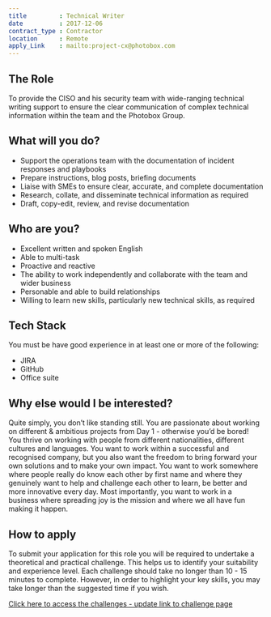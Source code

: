 ```yaml
---
title         : Technical Writer
date          : 2017-12-06
contract_type : Contractor
location      : Remote
apply_Link    : mailto:project-cx@photobox.com
---
```


## The Role

To provide the CISO and his security team with wide-ranging technical writing support to ensure the clear communication of complex technical information within the team and the Photobox Group.


## What will you do?

- Support the operations team with the documentation of incident responses and playbooks
- Prepare instructions, blog posts, briefing documents 
- Liaise with SMEs to ensure clear, accurate, and complete documentation
- Research, collate, and disseminate technical information as required
- Draft, copy-edit, review, and revise documentation

## Who are you?

- Excellent written and spoken English
- Able to multi-task
- Proactive and reactive
- The ability to work independently and collaborate with the team and wider business
- Personable and able to build relationships
- Willing to learn new skills, particularly new technical skills, as required

## Tech Stack

You must be have good experience in at least one or more of the following:

- JIRA
- GitHub
- Office suite

## Why else would I be interested?

Quite simply, you don’t like standing still. You are passionate about working on different & ambitious projects from Day 1 - otherwise you’d be bored! You thrive on working with people from different nationalities, different cultures and languages. You want to work within a successful and recognised company, but you also want the freedom to bring forward your own solutions and to make your own impact. You want to work somewhere where people really do know each other by first name and where they genuinely want to help and challenge each other to learn, be better and more innovative every day. Most importantly, you want to work in a business where spreading joy is the mission and where we all have fun making it happen.

## How to apply
To submit your application for this role you will be required to undertake a theoretical and practical challenge. This helps us to identify your suitability and experience level. Each challenge should take no longer than 10 - 15 minutes to complete. However, in order to highlight your key skills, you may take longer than the suggested time if you wish.

[Click here to access the challenges - update link to challenge page](https://pbx-group-security.com/challenges/infosec-officer/ "Click here to access the application challenges - update link to challenge page")
